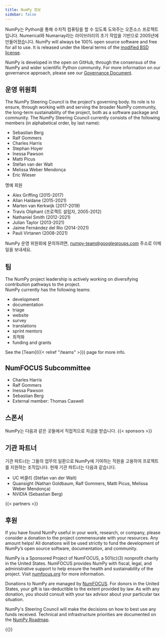 ```yaml
---
title: NumPy 정보
sidebar: false
---
```


NumPy는 Python을 통해 수치적 컴퓨팅을 할 수 있도록 도와주는 오픈소스 프로젝트입니다. Numerical와 Numarray라는 라이브러리의 초기 작업을 기반으로 2005년에 만들어졌습니다. NumPy will always be 100% open source software and free for all to use. It is released under the liberal terms of the [modified BSD license](https://github.com/numpy/numpy/blob/main/LICENSE.txt).

NumPy is developed in the open on GitHub, through the consensus of the NumPy and wider scientific Python community. For more information on our governance approach, please see our [Governance Document](https://www.numpy.org/devdocs/dev/governance/index.html).


## 운영 위원회

The NumPy Steering Council is the project's governing body. Its role is to ensure, through working with and serving the broader NumPy community, the long-term sustainability of the project, both as a software package and community. The NumPy Steering Council currently consists of the following members (in alphabetical order, by last name):

- Sebastian Berg
- Ralf Gommers
- Charles Harris
- Stephan Hoyer
- Inessa Pawson
- Matti Picus
- Stéfan van der Walt
- Melissa Weber Mendonça
- Eric Wieser

명예 회원

- Alex Griffing (2015-2017)
- Allan Haldane (2015-2021)
- Marten van Kerkwijk (2017-2019)
- Travis Oliphant (프로젝트 설립자, 2005-2012)
- Nathaniel Smith (2012-2021)
- Julian Taylor (2013-2021)
- Jaime Fernández del Río (2014-2021)
- Pauli Virtanen (2008-2021)

NumPy 운영 위원회에 문의하려면, numpy-team@googlegroups.com 주소로 이메일을 보내세요.

## 팀

The NumPy project leadership is actively working on diversifying contribution pathways to the project.<br> NumPy currently has the following teams:

- development
- documentation
- triage
- website
- survey
- translations
- sprint mentors
- 최적화
- funding and grants

See the [Team]({{< relref "/teams" >}}) page for more info.

## NumFOCUS Subcommittee

- Charles Harris
- Ralf Gommers
- Inessa Pawson
- Sebastian Berg
- External member: Thomas Caswell

## 스폰서

NumPy는 다음과 같은 곳들에서 직접적으로 자금을 받습니다.
{{< sponsors >}}


## 기관 파트너

기관 파트너는 그들의 업무의 일환으로 NumPy에 기여하는 직원을 고용하여 프로젝트를 지원하는 조직입니다. 현재 기관 파트너는 다음과 같습니다.

- UC 버클리 (Stéfan van der Walt)
- Quansight (Nathan Goldbaum, Ralf Gommers, Matti Picus, Melissa Weber Mendonça)
- NVIDIA (Sebastian Berg)

{{< partners >}}


## 후원

If you have found NumPy useful in your work, research, or company, please consider a donation to the project commensurate with your resources. Any amount helps! All donations will be used strictly to fund the development of NumPy’s open source software, documentation, and community.

NumPy is a Sponsored Project of NumFOCUS, a 501(c)(3) nonprofit charity in the United States. NumFOCUS provides NumPy with fiscal, legal, and administrative support to help ensure the health and sustainability of the project. Visit [numfocus.org](https://numfocus.org) for more information.

Donations to NumPy are managed by [NumFOCUS](https://numfocus.org). For donors in the United States, your gift is tax-deductible to the extent provided by law. As with any donation, you should consult with your tax advisor about your particular tax situation.

NumPy's Steering Council will make the decisions on how to best use any funds received. Technical and infrastructure priorities are documented on the [NumPy Roadmap](https://www.numpy.org/neps/index.html#roadmap).

{{<opencollective>}}

